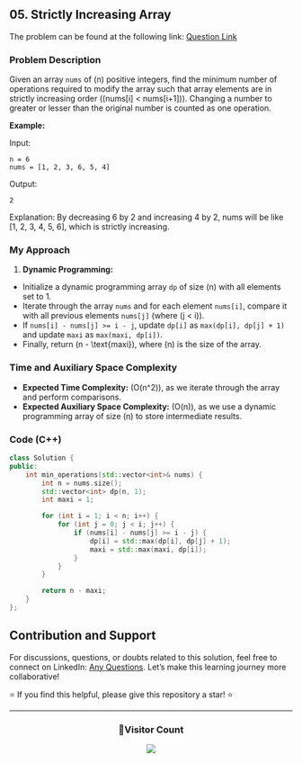 ## 05. Strictly Increasing Array

The problem can be found at the following link: [Question Link](https://www.geeksforgeeks.org/problems/convert-to-strictly-increasing-array3351/1)

### Problem Description

Given an array `nums` of \(n\) positive integers, find the minimum number of operations required to modify the array such that array elements are in strictly increasing order (\(nums[i] < nums[i+1]\)). Changing a number to greater or lesser than the original number is counted as one operation.

**Example:**

Input:

```
n = 6
nums = [1, 2, 3, 6, 5, 4]
```

Output:

```
2
```

Explanation:
By decreasing 6 by 2 and increasing 4 by 2, nums will be like [1, 2, 3, 4, 5, 6], which is strictly increasing.

### My Approach

1. **Dynamic Programming:**

- Initialize a dynamic programming array `dp` of size \(n\) with all elements set to 1.
- Iterate through the array `nums` and for each element `nums[i]`, compare it with all previous elements `nums[j]` (where \(j < i\)).
- If `nums[i] - nums[j] >= i - j`, update `dp[i]` as `max(dp[i], dp[j] + 1)` and update `maxi` as `max(maxi, dp[i])`.
- Finally, return \(n - \text{maxi}\), where \(n\) is the size of the array.

### Time and Auxiliary Space Complexity

- **Expected Time Complexity:** \(O(n^2)\), as we iterate through the array and perform comparisons.
- **Expected Auxiliary Space Complexity:** \(O(n)\), as we use a dynamic programming array of size \(n\) to store intermediate results.

### Code (C++)

```cpp
class Solution {
public:
    int min_operations(std::vector<int>& nums) {
        int n = nums.size();
        std::vector<int> dp(n, 1);
        int maxi = 1;

        for (int i = 1; i < n; i++) {
            for (int j = 0; j < i; j++) {
                if (nums[i] - nums[j] >= i - j) {
                    dp[i] = std::max(dp[i], dp[j] + 1);
                    maxi = std::max(maxi, dp[i]);
                }
            }
        }

        return n - maxi;
    }
};
```

## Contribution and Support

For discussions, questions, or doubts related to this solution, feel free to connect on LinkedIn: [Any Questions](https://www.linkedin.com/in/patel-hetkumar-sandipbhai-8b110525a/). Let’s make this learning journey more collaborative!

⭐ If you find this helpful, please give this repository a star! ⭐

---

<div align="center">
  <h3><b>📍Visitor Count</b></h3>
</div>

<p align="center">
  <img src="https://visitor-badge.laobi.icu/badge?page_id=Hunterdii.GeeksforGeeks-POTD" />
</p>
